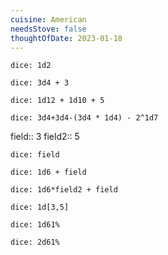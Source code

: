 ```yaml
---
cuisine: American
needsStove: false
thoughtOfDate: 2023-01-18
---
```


`dice: 1d2`

`dice: 3d4 + 3`

`dice: 1d12 + 1d10 + 5`

`dice: 3d4+3d4-(3d4 * 1d4) - 2^1d7`

field:: 3
field2:: 5

`dice: field` 

`dice: 1d6 + field` 

`dice: 1d6*field2 + field`

`dice: 1d[3,5]`

`dice: 1d61%`

`dice: 2d61%`